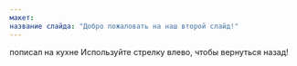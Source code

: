 ```yaml
---
макет: 
название слайда: "Добро пожаловать на наш второй слайд!"
---
```

пописал на кухне
Используйте стрелку влево, чтобы вернуться назад!
